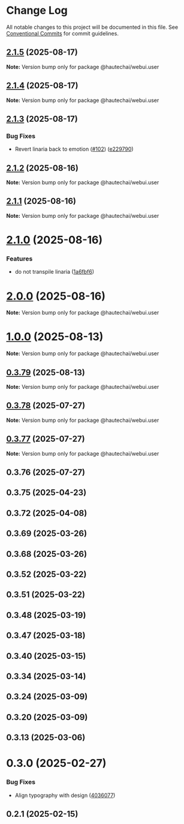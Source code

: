 # Change Log

All notable changes to this project will be documented in this file.
See [Conventional Commits](https://conventionalcommits.org) for commit guidelines.

## [2.1.5](https://github.com/HautechAI/webui/compare/@hautechai/webui.user@2.1.4...@hautechai/webui.user@2.1.5) (2025-08-17)

**Note:** Version bump only for package @hautechai/webui.user

## [2.1.4](https://github.com/HautechAI/webui/compare/@hautechai/webui.user@2.1.3...@hautechai/webui.user@2.1.4) (2025-08-17)

**Note:** Version bump only for package @hautechai/webui.user

## [2.1.3](https://github.com/HautechAI/webui/compare/@hautechai/webui.user@2.1.2...@hautechai/webui.user@2.1.3) (2025-08-17)

### Bug Fixes

- Revert linaria back to emotion ([#102](https://github.com/HautechAI/webui/issues/102)) ([e229790](https://github.com/HautechAI/webui/commit/e229790dae8eba4b3037bbe41365e5a73ab7f6dc))

## [2.1.2](https://github.com/HautechAI/webui/compare/@hautechai/webui.user@2.1.1...@hautechai/webui.user@2.1.2) (2025-08-16)

**Note:** Version bump only for package @hautechai/webui.user

## [2.1.1](https://github.com/HautechAI/webui/compare/@hautechai/webui.user@2.1.0...@hautechai/webui.user@2.1.1) (2025-08-16)

**Note:** Version bump only for package @hautechai/webui.user

# [2.1.0](https://github.com/HautechAI/webui/compare/@hautechai/webui.user@1.0.0...@hautechai/webui.user@2.1.0) (2025-08-16)

### Features

- do not transpile linaria ([1a6fbf6](https://github.com/HautechAI/webui/commit/1a6fbf6353a0e5028040006b5045170cf83f1ba0))

# [2.0.0](https://github.com/HautechAI/webui/compare/@hautechai/webui.user@1.0.0...@hautechai/webui.user@2.0.0) (2025-08-16)

**Note:** Version bump only for package @hautechai/webui.user

# [1.0.0](https://github.com/HautechAI/webui/compare/@hautechai/webui.user@0.3.79...@hautechai/webui.user@1.0.0) (2025-08-13)

**Note:** Version bump only for package @hautechai/webui.user

## [0.3.79](https://github.com/HautechAI/webui/compare/@hautechai/webui.user@0.3.78...@hautechai/webui.user@0.3.79) (2025-08-13)

**Note:** Version bump only for package @hautechai/webui.user

## [0.3.78](https://github.com/HautechAI/webui/compare/@hautechai/webui.user@0.3.77...@hautechai/webui.user@0.3.78) (2025-07-27)

**Note:** Version bump only for package @hautechai/webui.user

## [0.3.77](https://github.com/HautechAI/webui/compare/@hautechai/webui.user@0.3.76...@hautechai/webui.user@0.3.77) (2025-07-27)

**Note:** Version bump only for package @hautechai/webui.user

## 0.3.76 (2025-07-27)

## 0.3.75 (2025-04-23)

## 0.3.72 (2025-04-08)

## 0.3.69 (2025-03-26)

## 0.3.68 (2025-03-26)

## 0.3.52 (2025-03-22)

## 0.3.51 (2025-03-22)

## 0.3.48 (2025-03-19)

## 0.3.47 (2025-03-18)

## 0.3.40 (2025-03-15)

## 0.3.34 (2025-03-14)

## 0.3.24 (2025-03-09)

## 0.3.20 (2025-03-09)

## 0.3.13 (2025-03-06)

# 0.3.0 (2025-02-27)

### Bug Fixes

- Align typography with design ([4036077](https://github.com/HautechAI/webui/commit/403607724cca6303f881d4359b9ec3f596684244))

## 0.2.1 (2025-02-15)

